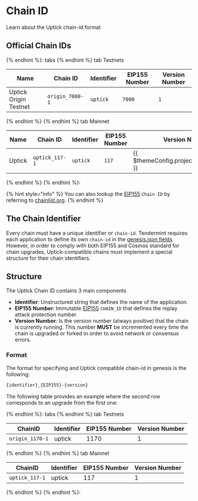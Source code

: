 <!--
order: 1
-->

# Chain ID

Learn about the Uptick chain-id format 

## Official Chain IDs

{% endhint %}: tabs
{% endhint %} tab Testnets

| Name                              | Chain ID                                              | Identifier | EIP155 Number                                 | Version Number                                      |
|-----------------------------------|-------------------------------------------------------|------------|-----------------------------------------------|-----------------------------------------------------|
| Uptick Origin Testnet                | `origin_7000-1` | `uptick`    | `7000` | `1`                                                 |

{% endhint %}
{% endhint %} tab Mainnet

| Name                                            | Chain ID                                      | Identifier | EIP155 Number                         | Version Number                            |
|-------------------------------------------------|-----------------------------------------------|------------|---------------------------------------|-------------------------------------------|
| Uptick | `uptick_117-1` | `uptick`    | `117` | {{ $themeConfig.project.version_number }} |
{% endhint %}
{% endhint %}:

{% hint style="info" %}
You can also lookup the [EIP155](https://github.com/ethereum/EIPs/blob/master/EIPS/eip-155.md) `Chain ID` by referring to [chainlist.org](https://chainlist.org/).
{% endhint %}

## The Chain Identifier

Every chain must have a unique identifier or `chain-id`. Tendermint requires each application to
define its own `chain-id` in the [genesis.json fields](https://docs.tendermint.com/master/spec/core/genesis.html#genesis-fields). However, in order to comply with both EIP155 and Cosmos standard for chain upgrades, Uptick-compatible chains must implement a special structure for their chain identifiers.

## Structure

The Uptick Chain ID contains 3 main components

- **Identifier**: Unstructured string that defines the name of the application.
- **EIP155 Number**: Immutable [EIP155](https://github.com/ethereum/EIPs/blob/master/EIPS/eip-155.md) `CHAIN_ID` that defines the replay attack protection number.
- **Version Number**: Is the version number (always positive) that the chain is currently running.
This number **MUST** be incremented every time the chain is upgraded or forked in order to avoid network or consensus errors.

### Format

The format for specifying and Uptick compatible chain-id in genesis is the following:

```bash
{identifier}_{EIP155}-{version}
```

The following table provides an example where the second row corresponds to an upgrade from the first one:

{% endhint %}: tabs
{% endhint %} tab Testnets

| ChainID        | Identifier | EIP155 Number | Version Number |
|----------------|------------|---------------|----------------|
| `origin_1170-1` | uptick      | 1170          | 1              |

{% endhint %}
{% endhint %} tab Mainnet

| ChainID        | Identifier | EIP155 Number | Version Number |
|----------------|------------|---------------|----------------|
| `uptick_117-1` | uptick      | 117          | 1              |

{% endhint %}
{% endhint %}: